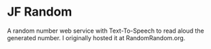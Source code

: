 # JF Random
A random number web service with Text-To-Speech to read aloud the generated number. I originally hosted it at RandomRandom.org.

